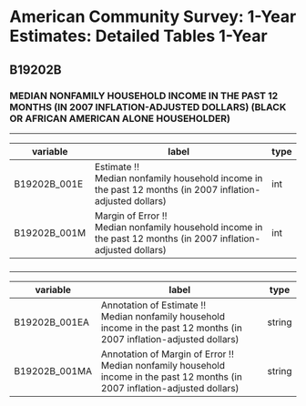 # American Community Survey: 1-Year Estimates: Detailed Tables 1-Year

## B19202B

### MEDIAN NONFAMILY HOUSEHOLD INCOME IN THE PAST 12 MONTHS (IN 2007 INFLATION-ADJUSTED DOLLARS) (BLACK OR AFRICAN AMERICAN ALONE HOUSEHOLDER)

___

| variable | label | type |
| ----- | ----- | ----- |
| B19202B_001E | Estimate !!<br>Median nonfamily household income in the past 12 months (in 2007 inflation-adjusted dollars) | int |
| B19202B_001M | Margin of Error !!<br>Median nonfamily household income in the past 12 months (in 2007 inflation-adjusted dollars) | int |
### 

___

| variable | label | type |
| ----- | ----- | ----- |
| B19202B_001EA | Annotation of Estimate !!<br>Median nonfamily household income in the past 12 months (in 2007 inflation-adjusted dollars) | string |
| B19202B_001MA | Annotation of Margin of Error !!<br>Median nonfamily household income in the past 12 months (in 2007 inflation-adjusted dollars) | string |

